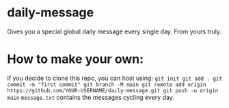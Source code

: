 # daily-message
Gives you a special global daily message every single day. From yours truly.
# How to make your own:
If you decide to clone this repo, you can host using:
`git init
git add .
git commit -m "first commit"
git branch -M main
git remote add origin https://github.com/YOUR-USERNAME/daily-message.git
git push -u origin main`
`message.txt` contains the messages cycling every day.
